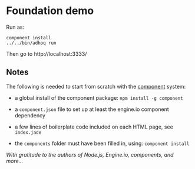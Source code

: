 # Foundation demo

Run as:

    component install
    ../../bin/adhoq run
    
Then go to http://localhost:3333/

## Notes

The following is needed to start from scratch with the [component][1] system:

* a global install of the component package: `npm install -g component`
* a `component.json` file to set up at least the engine.io component dependency
* a few lines of boilerplate code included on each HTML page, see `index.jade`
* the `components` folder must have been filled in, using: `component install`

  [1]: https://github.com/component/component#readme
  
*With gratitude to the authors of Node.js, Engine.io, components, and more...*
